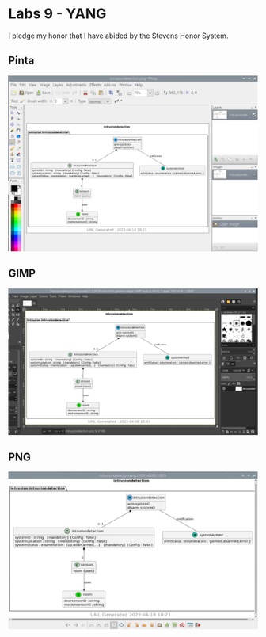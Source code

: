 # Labs 9 - YANG
I pledge my honor that I have abided by the Stevens Honor System.

## Pinta
![](LAB9/pinta.jpg)

## GIMP
![](LAB9/gip.jpg)

## PNG
![](LAB9/png.jpg)
